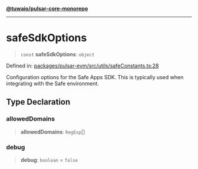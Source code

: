 [**@tuwaio/pulsar-core-monorepo**](../../../README.md)

***

# safeSdkOptions

> `const` **safeSdkOptions**: `object`

Defined in: [packages/pulsar-evm/src/utils/safeConstants.ts:28](https://github.com/TuwaIO/pulsar-core/blob/6809762408e3f6b3c6a6abf36acf33e3e88891f1/packages/pulsar-evm/src/utils/safeConstants.ts#L28)

Configuration options for the Safe Apps SDK.
This is typically used when integrating with the Safe environment.

## Type Declaration

### allowedDomains

> **allowedDomains**: `RegExp`[]

### debug

> **debug**: `boolean` = `false`
